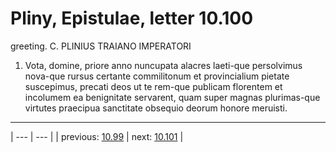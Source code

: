# Pliny, Epistulae, letter 10.100

greeting. C. PLINIUS TRAIANO IMPERATORI



1. Vota, domine, priore anno nuncupata alacres laeti-que persolvimus nova-que rursus certante commilitonum et provincialium pietate suscepimus, precati deos ut te rem-que publicam florentem et incolumem ea benignitate servarent, quam super magnas plurimas-que virtutes praecipua sanctitate obsequio deorum honore meruisti.



---

| --- | --- |
| previous: [10.99](../10.99/) | next: [10.101](../10.101/) |